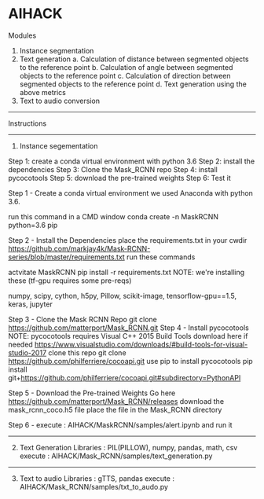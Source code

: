 # AIHACK

Modules

1. Instance segmentation
2. Text generation
  a. Calculation of distance between segmented objects to the reference point
  b. Calculation of angle between segmented objects to the reference point
  c. Calculation of direction between segmented objects to the reference point
  d. Text generation using the above metrics
3. Text to audio conversion

************************************************
Instructions
************************************************
1. Instance segementation

Step 1: create a conda virtual environment with python 3.6
Step 2: install the dependencies
Step 3: Clone the Mask_RCNN repo
Step 4: install pycocotools
Step 5: download the pre-trained weights
Step 6: Test it

Step 1 - Create a conda virtual environment
we used Anaconda with python 3.6.

run this command in a CMD window
conda create -n MaskRCNN python=3.6 pip

Step 2 - Install the Dependencies
place the requirements.txt in your cwdir
https://github.com/markjay4k/Mask-RCNN-series/blob/master/requirements.txt
run these commands

actvitate MaskRCNN
pip install -r requirements.txt
NOTE: we're installing these (tf-gpu requires some pre-reqs)

numpy, scipy, cython, h5py, Pillow, scikit-image, 
tensorflow-gpu==1.5, keras, jupyter

Step 3 - Clone the Mask RCNN Repo
git clone https://github.com/matterport/Mask_RCNN.git
Step 4 - Install pycocotools
NOTE: pycocotools requires Visual C++ 2015 Build Tools
download here if needed https://www.visualstudio.com/downloads/#build-tools-for-visual-studio-2017
clone this repo
git clone https://github.com/philferriere/cocoapi.git
use pip to install pycocotools
pip install git+https://github.com/philferriere/cocoapi.git#subdirectory=PythonAPI

Step 5 - Download the Pre-trained Weights
Go here https://github.com/matterport/Mask_RCNN/releases
download the mask_rcnn_coco.h5 file
place the file in the Mask_RCNN directory

Step 6 -
execute : AIHACK/MaskRCNN/samples/alert.ipynb and run it 
********************************************************
2. Text Generation
Libraries : PIL(PILLOW), numpy, pandas, math, csv
execute : AIHACK/Mask_RCNN/samples/text_generation.py
*********************************************************
3. Text to audio
Libraries : gTTS, pandas
execute : AIHACK/Mask_RCNN/samples/txt_to_audo.py
